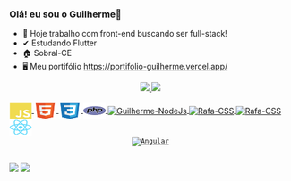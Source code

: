 ### Olá! eu sou o Guilherme👋




- 🔭 Hoje trabalho com front-end buscando ser full-stack!
- ✔ Estudando Flutter
- 🏠 Sobral-CE
- 🖥️ Meu portifólio https://portifolio-guilherme.vercel.app/
<div align="center">
  <a href="https://github.com/Guilherme-devcode">
  <img height="180em" src="https://github-readme-stats.vercel.app/api?username=Guilherme-devcode&show_icons=true&theme=midnight-purple&include_all_commits=true&count_private=true"/>
  <img height="180em" src="https://github-readme-stats.vercel.app/api/top-langs/?username=Guilherme-devcode&layout=compact&langs_count=7&theme=midnight-purple"/>
</div>
  
  <div style="display: inline_block"><br>
  <img align="center" alt="Guilherme-Js" height="30" width="40" src="https://raw.githubusercontent.com/devicons/devicon/master/icons/javascript/javascript-plain.svg">
  <img align="center" alt="Guilherme-HTML" height="30" width="40" src="https://raw.githubusercontent.com/devicons/devicon/master/icons/html5/html5-original.svg">
  <img align="center" alt="Guilherme-CSS" height="30" width="40" src="https://raw.githubusercontent.com/devicons/devicon/master/icons/css3/css3-original.svg">
  <img align="center" alt="Guilherme-php" height="30" width="40" src="https://raw.githubusercontent.com/devicons/devicon/master/icons/php/php-original.svg">
  <img align="center" alt="Guilherme-NodeJs" height="30" width="40" src="https://cdn.jsdelivr.net/gh/devicons/devicon/icons/nodejs/nodejs-original.svg" />
  <img align="center" alt="Rafa-CSS" height="30" width="40" src="https://cdn.jsdelivr.net/gh/devicons/devicon/icons/bootstrap/bootstrap-original.svg" />
  <img align="center" alt="Rafa-CSS" height="30" width="40" src="https://cdn.jsdelivr.net/gh/devicons/devicon/icons/firebase/firebase-plain.svg" />
  <img align="center" alt="Rafa-React" height="30" width="40" src="https://raw.githubusercontent.com/devicons/devicon/master/icons/react/react-original.svg">
  <div align="center">
	<code><img height="30" width="40 src="https://user-images.githubusercontent.com/25181517/183890595-779a7e64-3f43-4634-bad2-eceef4e80268.png" alt="Angular" title="Angular"/></code>
</div>

    
</div>
  
   ##
 
<div> 
  <a href="https://instagram.com/guilherme.doc" target="_blank"><img src="https://img.shields.io/badge/-Instagram-%23E4405F?style=for-the-badge&logo=instagram&logoColor=white" target="_blank"></a>
  <a href = "mailto:guilherme.mesquita.rocha@gmail.com"><img src="https://img.shields.io/badge/-Gmail-%23333?style=for-the-badge&logo=gmail&logoColor=white" target="_blank"></a>  </div>
